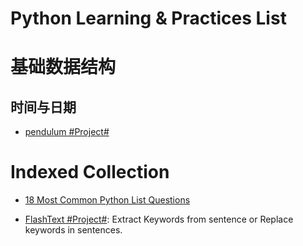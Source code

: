 

# Python Learning & Practices List

# 基础数据结构

## 时间与日期

- [pendulum #Project# ](https://github.com/sdispater/pendulum)

# Indexed Collection

- [18 Most Common Python List Questions](https://www.datacamp.com/community/tutorials/18-most-common-python-list-questions-learn-python#gs.gZLIerk)

- [FlashText #Project#](https://github.com/vi3k6i5/flashtext): Extract Keywords from sentence or Replace keywords in sentences.

